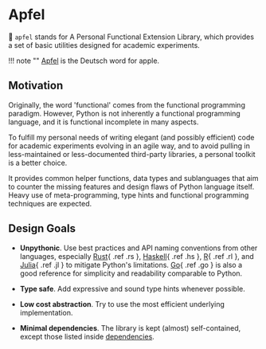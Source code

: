 # Apfel

🍎 `apfel` stands for A Personal Functional Extension Library, which provides a set of basic utilities designed for academic experiments.

!!! note ""
    [Apfel](https://en.wiktionary.org/wiki/Apfel#German) is the Deutsch word for apple.

## Motivation

Originally, the word 'functional' comes from the functional programming paradigm.
However, Python is not inherently a functional programming language,
and it is functional incomplete in many aspects.

To fulfill my personal needs of writing elegant (and possibly efficient) code for 
academic experiments evolving in an agile way,
and to avoid pulling in less-maintained or less-documented third-party libraries,
a personal toolkit is a better choice.

It provides common helper functions, data types and sublanguages
that aim to counter the missing features and design flaws of Python language itself.
Heavy use of meta-programming, type hints and functional programming techniques
are expected.

## Design Goals

- **Unpythonic**.
  Use best practices and API naming conventions from other languages,
  especially [Rust](https://doc.rust-lang.org/stable/std){ .ref .rs },
  [Haskell](https://hoogle.haskell.org/?scope=set%3Aincluded-with-ghc){ .ref .hs },
  [R](https://www.rdocumentation.org/){ .ref .rl },
  and [Julia](https://docs.julialang.org/en/v1){ .ref .jl } to mitigate Python's limitations.
  [Go](https://go.dev/){ .ref .go } is also a good reference for simplicity and readability comparable to Python.

- **Type safe**.
  Add expressive and sound type hints whenever possible.

- **Low cost abstraction**.
  Try to use the most efficient underlying implementation.

- **Minimal dependencies**.
  The library is kept (almost) self-contained, except those listed inside [dependencies](/install#dependencies).